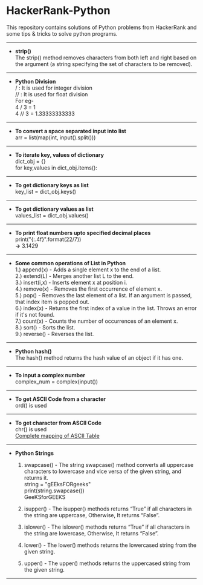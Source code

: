 # HackerRank-Python
This repository contains solutions of Python problems from HackerRank and some tips &amp; tricks to solve python programs.  

---

+ **strip()**  
  The strip() method removes characters from both left and right based on the argument (a string specifying the set of characters to be removed).
  
---

+ **Python Division**  
  /  : It is used for integer division  
  // : It is used for float division  
  For eg-  
  4 / 3 = 1  
  4 // 3 = 1.33333333333  
  
---

+ **To convert a space separated input into list**  
  arr = list(map(int, input().split()))  
  
---

+ **To iterate key, values of dictionary**  
  dict_obj = {}  
  for key,values in dict_obj.items():  
  
---

+ **To get dictionary keys as list**  
  key_list = dict_obj.keys()
  
---

+ **To get dictionary values as list**  
  values_list = dict_obj.values()
  
---

+ **To print float numbers upto specified decimal places**  
  print("{:.4f}".format(22/7))  
  **->** 3.1429   
  
---

+ **Some common operations of List in Python**  
  1.) append(x) - Adds a single element x to the end of a list.  
  2.) extend(L) - Merges another list L to the end.  
  3.) insert(i,x) - Inserts element x at position i.  
  4.) remove(x) - Removes the first occurrence of element x.  
  5.) pop() - Removes the last element of a list. If an argument is passed, that index item is popped out.  
  6.) index(x) - Returns the first index of a value in the list. Throws an error if it's not found.  
  7.) count(x) - Counts the number of occurrences of an element x.  
  8.) sort() - Sorts the list.  
  9.) reverse() - Reverses the list.  
  
 ---
 
+ **Python hash()**  
  The hash() method returns the hash value of an object if it has one.  

---

+ **To input a complex number**  
  complex_num = complex(input())
  
---

+ **To get ASCII Code from a character**  
  ord() is used  
  
---

+ **To get character from ASCII Code**  
  chr() is used  
  [Complete mapping of ASCII Table](https://www.rapidtables.com/code/text/ascii-table.html)  
  
---

+ **Python Strings**  
  1. swapcase() - The string swapcase() method converts all uppercase characters to lowercase and vice versa of the given string, and returns it.  
  string = "gEEksFORgeeks"  
  print(string.swapcase())   
  GeeKSforGEEKS  
  
  2. isupper() - The isupper() methods returns “True” if all characters in the string are uppercase, Otherwise, It returns “False”.  
  3. islower() - The islower() methods returns “True” if all characters in the string are lowercase, Otherwise, It returns “False”.  
  4. lower() - The lower() methods returns the lowercased string from the given string.  
  5. upper() - The upper() methods returns the uppercased string from the given string.   
  
---



